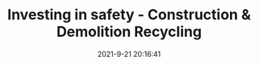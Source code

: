 ---
"title": "Investing in safety - Construction & Demolition Recycling"
"date": "2021-9-21 20:16:41"
"feed_name": "GOOGLENEWSCONSTRUCTION"
"feed_website": "https://news.google.com/search?q=construction%2Bincident&hl=en-US&gl=US&ceid=US:en"
"feed_rss": "https://news.google.com/rss/search?q=construction%2Bincident&hl=en-US&gl=US&ceid=US:en"
"link": "https://www.cdrecycler.com/oc-waste-recycling-landfill-safety.aspx"
"file": "_posts/2021-1-1-d964e0d0d8a00ebe4d2bcce80f031d060aa46d24.md"
"accident": "0"
"drilling": "0"
"dead": "0"
"injured": "0"
"where": "unknown site"
"place": "unknown place"
---